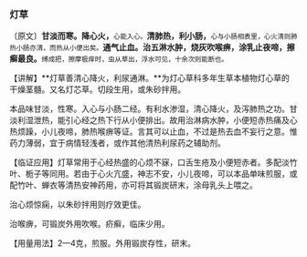 ### 灯草

〔原文〕**甘淡而寒。降心火，**<small>心能入心。</small>**清肺热，利小肠，**<small>心与小肠相表里，心火清则肺热小肠亦清，而热从小便出矣。</small>**通气止血。治五淋水肿，烧灰吹喉痹，涂乳止夜啼，擦癣最良。**<small>缚成把，擦摩极痒时，虫从草出，浮水可见，十余次则能断也。</small>

【讲解】**灯草善清心降火，利尿通淋。**为灯心草科多年生草本植物灯心草的干燥茎髓。又名灯芯草。切段生用，或朱砂拌用。

本品味甘淡，性寒。入心与小肠二经。有利水渗湿，清心降火，及泻肺热之功。甘淡利湿泄热，能引心经之热下行从小便排出。故用治淋病水肿，小便短赤热痛及心热烦躁，小儿夜啼，肺热喉痹等证。言其可以止血，不过是热去血不妄行之意。惟药力薄弱，宜于病情轻浅者，或作其他清热利尿药之辅助剂。

【临证应用】灯草常用于心经热盛的心烦不寐，口舌生疮及小便短赤者。多配淡竹叶、栀子等同用。若由于心火亢盛，神志不安，小儿夜啼，可以本品单味煎服，或配竹叶、蝉衣等清热安神药用，亦可将其锻炭研末，涂母乳头上喂之。

治心烦惊痫，以朱砂拌用则疗效更佳。

治喉痹，可锻炭外用吹喉。疥癣，临床少用。

【用量用法】2—4克，煎服。外用锻炭存性，研末。

